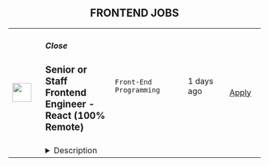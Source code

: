 <div align="center"><h2>FRONTEND JOBS</h2></div><table><tr>
                <td width="100" height="100" rowspan="2">
                    <img src="https://wwr-pro.s3.amazonaws.com/logos/0064/4683/logo.gif" width="38px" height="auto">
                </td>
                <td width="300">
                    <h5>Close</h5>
                    <h3> Senior or Staff Frontend Engineer - React (100% Remote)</h3>
                </td>
                <td width="300">
                    <code>Front-End Programming</code>
                </td>
                <td width="200">
                <text>1 days ago</text>
                </td>
                <td width="100" rowspan="2">
                <a href="https://weworkremotely.com/remote-jobs/close-senior-or-staff-frontend-engineer-react-100-remote-2" align="right" target="_blank">Apply</a>
                </td>
            </tr>
            <tr>
                <td colspan="3">
                <details><summary>Description</summary>
                <img src="https://we-work-remotely.imgix.net/logos/0064/4683/logo.gif?ixlib=rails-4.0.0&w=50&h=50&dpr=2&fit=fill&auto=compress" />

<p>
  <strong>Headquarters:</strong> USA
    <br /><strong>URL:</strong> <a href="http://www.close.com">http://www.close.com</a>
</p>

<div><strong>About Us</strong></div><div>
<a href="https://close.com/">Close</a> is a bootstrapped, profitable, 100% remote, ~70 person team of thoughtful individuals who value autonomy and impact. We’re eager to make a product our customers fall in love with over and over again.</div><div><br></div><div>We ❤️ startups &amp; SMBs. Since 2013, we’ve been building a CRM  that focuses on better communication, without the hassle of manual data entry or complex UI. Our goal: double the productivity of every sales rep.</div><div><br></div><div>Our app’s frontend is a single-page JavaScript web app mostly written in React (originally built with <a href="https://backbonejs.org/">Backbone.js</a>). We bundle with Webpack and target only modern browsers. We test with Jest and React Testing Library. Our UI updates in near real-time and is written in LESS/CSS (with flexbox and grid layout) using CSS modules and takes advantage of fun technologies like Websockets and WebRTC. We house our design system in Storybook.</div><div><br></div><div>We care about performance (e.g. route-based code splitting), maintainability, and testability of our frontend code. We sweat the UI/UX details and work collaboratively with the Product team throughout the design process. This means diving into lo-fi wireframes, and communicating continuously when those ideas are brought to life using Figma and code.</div><div><br></div><div>Our frontend app is built on top of our REST API &amp; GraphQL endpoints. Our backend <a href="https://stackshare.io/close-crm/close">tech stack</a> consists of Python/Flask, MongoDB, Postgres, Elasticsearch, and Redis. We run our services in Docker on AWS.</div><div><br></div><div>We ❤️ open sourcing our code and ideas on <a href="https://github.com/closeio">our GitHub</a> and on <a href="https://making.close.com/">The Making of Close</a>, our behind-the-scenes Product &amp; Engineering blog. Check our projects such as <a href="https://making.close.com/posts/introducting-react-custom-scroller-component">react-custom-scroller</a>, <a href="https://making.close.com/posts/introducting-use-infinite-scroll-react-hook">use-infinite-scroll</a>, <a href="https://making.close.com/posts/introducting-use-abortable-effect-react-hook">use-abortable-effect</a>, and <a href="https://making.close.com/posts/introducing-smart-tooltip-delay-library">smart-tooltip-delay</a> or insights from our day-to-day work on such as <a href="https://making.close.com/posts/highlights-from-a-complex-downshift-js-refactor/">Highlights From a Complex Downshift.js Refactor</a>, <a href="https://making.close.com/posts/reactizing-a-complex-backbone-view">A Case Study in"Reactizing" a Complex Backbone View</a>, and <a href="https://making.close.com/posts/finding-the-cause-of-a-memory-leak-in-jest">Finding the cause of a memory leak in Jest tests</a>.</div><div><br></div><div><strong>About You</strong></div><div>We're looking for an experienced full-time (or part-time) Frontend Software Engineer to join our engineering team. Someone who has a solid understanding of web technologies and wants to help design, implement, and launch major user-facing features.</div><div><br></div><div>You should have senior level experience (~5 years) building modern frontend applications in JavaScript, HTML, and CSS, with at least 3 years of that experience using React.</div><div><br></div><div>You should have significant experience designing, debugging, and optimizing frontend applications to make them fast and reliable. You have significant experience with REST APIs and thoroughly understand HTTP requests. You have experience participating in code reviews and providing overall code quality suggestions to help maintain the structure and quality of the codebase.</div><div><br></div><div>You should have great product sense and be able to think through user experience issues before diving into the code, and you exhibit a love for great UI.</div><div><br></div><div>You’re comfortable working in a fast-paced environment with a small and talented team where you're supported in your efforts to grow professionally. You are able to manage your time well, communicate effectively and collaborate in a fully distributed team.</div><div><br></div><div>Note: this role requires you to be located in an Americas time zone. If you're not located in one of these time zones, check out our other posting <a href="https://jobs.lever.co/close.io/10a1e32b-1a59-48dc-b8f4-e6f0dfae4e20">here</a>. </div><div><br></div><div>We are open to hiring mid, senior and staff level engineers for this role.</div><div>
<br><br>
</div><div><strong>Bonus points if you have...</strong></div><ul>
<li>Experience implementing real-time (e.g. websockets, polling, etc.) web apps</li>
<li>Experience working with GraphQL endpoints</li>
<li>An eye for design and experience with Figma, Sketch, Abstract, Photoshop, or similar</li>
<li>Led small project teams building and launching features</li>
<li>Contributed open source code (core or plugins) for a popular frontend framework such as React, Vue, or Angular</li>
<li>Built B2B SaaS products</li>
<li>Experience with sales or sales tools</li>
</ul><div><strong><br>Come help us with projects like...</strong></div><ul>
<li>Conceiving, designing, building, and launching new user-facing features</li>
<li>Working with Twilio's API, WebSockets, and WebRTC to improve our <a href="https://close.com/calling/">calling features</a>
</li>
<li>Building user-facing analytics features that provide actionable insights based on sales activity data</li>
<li>Improving real-time collaboration user experience</li>
<li>Expanding our frontend GraphQL usage</li>
<li>Extending our React component library</li>
</ul><div><strong><br>Why work with us?</strong></div><ul>
<li>
<a href="https://www.youtube.com/watch?v=ZbyGnLhtj0o&amp;feature=youtu.be">Culture video</a> 💚</li>
<li>100% remote company <em>(we believe in trust and autonomy)</em>
</li>
<li>Choose between working 5 days/wk (standard full-time) or 4 days/wk @ 80% pay</li>
<li>
<a href="https://www.youtube.com/watch?v=gKjyXMz-q-Q&amp;feature=youtu.be">Annual team retreats</a> ✈️</li>
<li>Quarterly virtual summits</li>
<li>5 weeks PTO + Winter Holiday Break</li>
<li>2 additional PTO days every year with the company</li>
<li>1 month paid sabbatical every 5 years</li>
<li>Paid parental leave</li>
<li>Medical, Dental, Vision with HSA option (US residents)</li>
<li>401k matching at 6% (US residents)</li>
<li>Dependent care FSA (US residents)</li>
<li>Contributor to <a href="https://stripe.com/climate">Stripe's climate</a> initiative 🌍❤️ </li>
<li>
<a href="https://close.io/about/">Our story and team</a> 🚀</li>
</ul><div><strong><br>Our Values</strong></div><ul>
<li>Build a house you want to live in -- Examine long-term thinking and action</li>
<li>No BS - Practice transparency and honesty, especially when it’s hard</li>
<li>Invest in each other -- Build successful relationships with your coworkers and customers </li>
<li>Discipline equals freedom -- Keep your word to yourself and others</li>
<li>Strive for greatness -- Constantly challenge yourself and others </li>
</ul><div><strong><br>How We Work Together</strong></div><ul>
<li>Productivity, Quality &amp; Impact: We don’t track hours. We trust you’re an adult and know best how to prioritize, meet your goals and contribute at a high level. </li>
<li>Asynchronous communication &amp; collaboration: We have team members all over the world. We don’t expect anyone to work untraditional hours, that means our default is async. Most teams have 2-5 hours of internal meetings weekly. </li>
<li>Appreciation for Deep Work: *During your normal work day, not after a day a meetings*. </li>
<li>Autonomy &amp; Freedom: Create a work environment that is sustainable for you. We place a high amount of trust and responsibility with our team members from the start. </li>
</ul><div><br></div><div>At Close, everyone has a voice. We encourage transparency and practice a mature approach to the work-place. In general, we don’t have strict policies, we have guidelines. Work/Life harmony is an important part of our business - we believe you bring your best to work when you practice self-care (whatever that looks like for you).  </div><div><br></div><div>We come from 20+ countries located in 5 of the 7 continents. We’re a collection of talented humans, rich in diverse backgrounds, lifestyles, and cultures. Every year we meet up somewhere around the world to spend time with one another. These gatherings are an opportunity to strengthen the relationships within our global community.</div><div><br></div><div>Our team is growing in more ways than one - in the last few years, we've launched 24 babies (and counting!). Unanimously, our favorite and most impactful value is “Build a house you want to live in.” We strive to make decisions that are authentic for our people and help our customers become more successful. </div><div><br></div><div><em>Our application process was designed to promote equitable and unbiased hiring practices. We ask a small series of questions that are similar to what would be asked in the first interview. This helps us learn more about you right from the start so please be sure to answer each question thoughtfully. Each application will receive two screens by two different reviewers. Regardless of fit, you will hear back from us letting you know if we'll be moving forward.</em></div><div><br></div><div>
<em>Interested in </em><a href="https://close.com/"><em>Close</em></a><em> but don't think this role is the best fit for you? View our </em><a href="http://jobs.close.com/"><em>other positions</em></a><em>.</em>
</div>

<p><strong>To apply:</strong> <a href="https://weworkremotely.com/remote-jobs/close-senior-or-staff-frontend-engineer-react-100-remote-2">https://weworkremotely.com/remote-jobs/close-senior-or-staff-frontend-engineer-react-100-remote-2</a></p>

                </details>
                </td>
            </tr>,<tr>
                <td width="100" height="100" rowspan="2">
                    <img src="https://wwr-pro.s3.amazonaws.com/logos/0064/4101/logo.gif" width="38px" height="auto">
                </td>
                <td width="300">
                    <h5>EventMobi</h5>
                    <h3> Frontend Technical Team Lead - Remote</h3>
                </td>
                <td width="300">
                    <code>Front-End Programming</code>
                </td>
                <td width="200">
                <text>1 days ago</text>
                </td>
                <td width="100" rowspan="2">
                <a href="https://weworkremotely.com/remote-jobs/eventmobi-frontend-technical-team-lead-remote-1" align="right" target="_blank">Apply</a>
                </td>
            </tr>
            <tr>
                <td colspan="3">
                <details><summary>Description</summary>
                <img src="https://we-work-remotely.imgix.net/logos/0064/4101/logo.gif?ixlib=rails-4.0.0&w=50&h=50&dpr=2&fit=fill&auto=compress" />

<p>
  <strong>Headquarters:</strong> 151 Yonge Street 11th Floor Toronto, Ontario M5C 2W7
    <br /><strong>URL:</strong> <a href="https://eventmobi.com">https://eventmobi.com</a>
</p>

<div><em>** EventMobi is a remote-first company and this is a remote job. You may reside anywhere in the world to do this job. However, you must be willing to work during Eastern Standard Time business hours. The salary range for this role is between 80k - 120k CAD per annum. This posting is open to all candidates globally.</em></div><div><br></div><div><br></div><div><strong>WHY EVENTMOBI?</strong></div><div><br></div><div>EventMobi is an award winning tech startup with offices in Toronto, Berlin and Manila and over 1500 clients across the globe.  We are on a mission to revolutionize how event planners create, market and manage their events. Millions of attendees around the world experience conferences and events with the help of EventMobi’s event tech platform including clients like Motorola, Ralph Lauren, Nestle, and Intel. </div><div><br></div><div>We’re looking for a Technical Lead to help us tackle challenging engineering problems in an evolving industry. Whether you want to build Progressive Web Apps, work with service &amp; web workers, architectures to manage data services, or manage memory usage &amp; latency of large scale Javascript applications, this is a role that requires you to think holistically about building the next generation of cross-platform mobile &amp; web apps. </div><div><br></div><div>Ideally, you care about good architecture &amp; design, quality, and scalability as part of your work. You enjoy leading and coaching individuals on your team and you're looking for a place where you can approach your problems creatively. You enjoy collaboration with an incredibly smart &amp; talented team and are able to bring your expertise to help shape our technical vision and determine how we will execute on it.</div><div><br></div><div>If this sounds like just the role you've been hoping for, please apply and tell us more about yourself!​</div><div><br></div><div><br></div><div><strong>WHAT YOUR WORK WILL FOCUS ON</strong></div><div><br></div><ul>
<li>
<strong>Mentorship</strong> - One of the most senior software developers on staff.  Provide technical mentorship and assistance to a team of 4-7 developers, and create opportunities for professional development.  </li>
<li>
<strong>Technical Strategy</strong> - Responsible for EventMobi’s overall software design, helping to align technology with business goals.  Lead research into new technology options, tools or patterns to discover opportunities to create new business value for EventMobi’s customers.  </li>
<li>
<strong>Architecture</strong> - Empower and guide technical leads in product and application level architecture choices. Ensure consistency in technology choices and enable experimentation with new tools and approaches where appropriate to drive new business value.  Lead resolution of architecture and technology choices and challenges that cut across all teams. </li>
<li>
<strong>Development Best Practices</strong> - Hands on keyboard to provide clarity and support tech leads in expanding standards and writing clean code.  Pair with team members to solve the hardest coding challenges.  Contribute to continuous improvement in our software development processes as we take initiatives from concept, feasibility, and design to implementation, testing, and release.  </li>
<li>
<strong>Performance &amp; Scale</strong> - Build measurement frameworks for performance, scalability, etc, including setting expected standards of performance against those metrics in consultation with product management and business stakeholders.  </li>
</ul><div><br></div><div>
<br><strong>WHAT YOU WILL BRING TO THE TEAM </strong>
</div><div><br></div><div><br></div><ul>
<li>At least 2-3 years of experience managing a team (at least 2 reports, preferably a larger team or multiple teams) of React developers</li>
<li>6+ years of experience in frontend software development with React</li>
<li>Experience growing high performing software development teams focused on outcomes versus just outputs.  </li>
<li>Experience with long-term development, enhancement and maintenance of a SaaS application/platform. </li>
<li>Skilled in guiding technology and architecture choices with a focus on delivering business value.</li>
<li>Interest in leading the evolution of an existing code base and architecture versus solely focusing on green field development.   </li>
<li>Experience with Mobile and Web development (a true polyglot), ideally with proven skills working with React and Capacitor, and RESTful APIs.</li>
<li>Excellent written and verbal communication.</li>
<li>A passion for development and solving problems, and a desire to be actively involved in writing code.</li>
<li>Ideas about everything, the resolve to convey your point clearly, and the graciousness to listen to alternate ideas and choose the best option. You’re constantly thinking “how can we do this better?”</li>
<li>Experience maintaining Jira and managing the lifecycle of tickets in a cross-team environment.</li>
<li>Data-driven decision making and experience guiding a team in selecting and achieving realistic-yet-challenging OKRs.</li>
<li>A passion for growing and supporting your team through 1:1 meetings, mentorship and coaching, and working on career progression plans.</li>
<li>Ability to think about the big-picture roadmap and technical vision of the product, and integrate those plans into near-term sprint planning and project architecture.</li>
<li>Confidence in running standups, sprint planning, backlog grooming, and retrospective meetings that align with the company roadmap while balancing maintenance and the needs of the team.</li>
<li>Eagerness to work with a team of strong, fun-loving developers that love to learn from and teach each other.</li>
<li>Nice to have a start-up experience.</li>
<li>Knowledge of DevOps &amp; Infrastructure (AWS) is also nice to have.</li>
</ul><div><br></div><div><br></div><div><strong>WHAT WILL YOU GET FROM EVENTMOBI?</strong></div><div><br></div><ul>
<li>We offer the experience of a lifetime working with a dynamic, open-minded and diverse team, who are excited to come to work every day and passionate about what they do and the clients they help.</li>
<li>Competitive compensation.</li>
<li>Company Stock-Options.</li>
<li>A modern MacBook Pro to use for work.</li>
<li>A great culture with much more along the way.</li>
</ul><div><br></div><div><br></div><div><strong>REMOTE WORKSPACE REQUIREMENTS: </strong></div><div><br></div><ul>
<li>You have a safe, comfortable, and ergonomic workspace and working environment - a private and quiet workspace is vital for doing your best work!</li>
<li>You have a reliable internet connection capable of participating in video calls, with at least 30Mbps download speed</li>
</ul>

<p><strong>To apply:</strong> <a href="https://weworkremotely.com/remote-jobs/eventmobi-frontend-technical-team-lead-remote-1">https://weworkremotely.com/remote-jobs/eventmobi-frontend-technical-team-lead-remote-1</a></p>

                </details>
                </td>
            </tr>,<tr>
                <td width="100" height="100" rowspan="2">
                    <img src="https://pbs.twimg.com/profile_images/1397471927132844033/jN-wuufb_400x400.jpg" width="38px" height="auto">
                </td>
                <td width="300">
                    <h5>Supabase</h5>
                    <h3>Technical Documentation Lead (Frontend Engineer)</h3>
                </td>
                <td width="300">
                    <code></code>
                </td>
                <td width="200">
                <text>0 days ago</text>
                </td>
                <td width="100" rowspan="2">
                <a href="https://boards.greenhouse.io/supabase/jobs/4796595004" align="right" target="_blank">Apply</a>
                </td>
            </tr>
            <tr>
                <td colspan="3">
                <details><summary>Description</summary>
                
    <div class="content-intro"><p><img src="https://pbs.twimg.com/media/FIdU8GJWQAUGWRA?format=jpg&amp;name=small" alt="Join Supabase" width="680" height="453"></p></div>

    <p>Supabase is an Open Source and fully remote company building developer tools for hundreds of thousands of indie developers, startups, and businesses.</p>
<p>We’re seeking a Technical Documentation Lead to build our <a href="https://supabase.com/docs">documentation</a>. Emphasis on <em>building</em>, where you will also work with various teams to help them document their products.</p>
<p>We believe that documentation is more than just a tool. It’s part of our product. The documentation is where developers take their first step on their side project.</p>
<p>We know our docs need a lot of work, and that’s why we need you. If you have ideas for what the best docs in the world would look like, we want you to join us and make that happen.</p>
<h2>Who we need:</h2>
<ul>
<li>Key Criteria
<ul>
<li><strong>Frontend skills:</strong> you must be proficient in Next.js/React. The site is under heavy development, and it will be your task to maintain the docs and create new features.</li>
<li><strong>Supabase experience:</strong> you need to know about the Supabase products and benefits better than anyone, so that you can clearly articulate them to developers.</li>
<li><strong>Writing/Editing ability:</strong> You write concisely. We like short sentences. We don’t like fluff. You’re not required to write <em>all</em> the docs, but you will be the final checkpoint before they get merged into production.</li>
</ul>
</li>
<li>Important Criteria
<ul>
<li><strong>Previous experience with docs:</strong> You know how to structure docs. Have an understanding that your structure is to help search engines find things as well as humans. You understand the communication level of docs. Guides vs Reference Level. Understand how to and when to link to other parts of the docs.</li>
<li><strong>Product Management experience:</strong> in this role you will be a bit of a “docs enforcer”, cajoling the Supabase teams to write docs as part of their product development. It’s not done until it’s documented, and it’s your job to make that happen.</li>
<li><strong>Writing experience:</strong> the more experience you’ve had with writing the better your writing is going to be.</li>
<li><strong>DevRel experience:</strong> The goal of documentation is to give developers the best experience possible.</li>
</ul>
</li>
<li>General mindset
<ul>
<li>You love developer tools. That’s the content you’ll be writing about every day.</li>
<li>You are collaborative. You’ll be working with basically everyone in the company.</li>
</ul>
</li>
</ul>
<h2>Who we don’t need</h2>
<ul>
<li>A manager. You won’t need to manage a team of people to write docs. You will be the developer, editor, and the owner of documentation as a product.</li>
<li>A designer. You won’t need to come up with icons and font-selections. If you can pencil an idea onto paper, we’ll turn it into something cool.</li>
</ul>
<h2>Some skills that will be useful</h2>
<ul>
<li>Knowledge of SQL and databases (specifically databases).</li>
<li>Know how to create images or videos/gifs. We love visual docs (and generally anything to write less words).</li>
<li>Understanding of SEO</li>
</ul>
<h2>We offer</h2>
<ul>
<li>
<p>100% remote work from anywhere in the world. No location-based adjustment to your salary.&nbsp;</p>
</li>
<li>
<p>Autonomous work. We work collaboratively on projects, but you set your own pace.</p>
</li>
<li>
<p>Health, Vision and Dental benefits. Supabase covers 100% of the cost for employees and 80% for dependants</p>
</li>
<li>
<p>Generous Tech Allowance for any office setup you need</p>
</li>
<li>
<p>Annual Education Allowance</p>
</li>
<li>
<p>Annually run off-sites.</p>
</li>
</ul>
<p>&nbsp;</p>

    

    <div class="content-conclusion"><h3>BUILD IN A WEEKEND. SCALE TO BILLIONS</h3>
<p>Supabase adds auth, realtime, and restful APIs to Postgres without a single line of code.</p>
<p>Each project within Supabase is an isolated&nbsp;Postgres cluster, allowing customers to scale independently, while still providing the features that you need to build: instant database setup, auth, row level security, realtime data streams, auto-generating APIs, and a simple to use web interface.</p>
<p>We are a fully remote company.</p>
<p>Key Tech: Javascript, Typescript, Go, Elixir, PostgREST (haskell), Postgres, Pulumi.</p>
<h3><a id="about-the-team" class="anchor"></a>About the team</h3>
<ul>
<li>We're a startup. It's unstructured.</li>
<li>Collectively founded more than a dozen venture-backed companies.</li>
<li>More than 10 different nationalities.</li>
<li>We deeply believe in <a href="https://supabase.com/blog/2022/03/25/should-i-open-source-my-company" target="_blank">the efficacy of collaborative open source</a>. We support existing communities and tools, rather than building "yet another xx".</li>
<li>We "dogfood" everything. If you use it in your project, we use it in Supabase.</li>
</ul>
<h2><a id="process" class="anchor"></a>Process</h2>
<ul>
<li>The entire process is fully remote and all communication will happen over email or via video chat.</li>
<li>Once you've submitted your application, the team will review your submission, and may reach out for a short screening interview over video call.</li>
<li>If you pass the screen you will be invited to up to four follow up interviews. The calls:
<ul>
<li>usually take between 20-45 minutes each depending on the interviewer.</li>
<li>are all 1:1.</li>
<li>will be with both founders, a member of either the growth or engineering team (depending on the role), and usually one other person from your immediate team or function.</li>
</ul>
</li>
<li>Once the interviews are over, the team will meet to discuss several roles and candidates and may:
<ul>
<li>ask one or two follow-up questions over email or a quick call.</li>
<li>go directly to making an offer.</li>
</ul>
</li>
</ul>
<h2>&nbsp;</h2></div>

                </details>
                </td>
            </tr>,<tr>
                <td width="100" height="100" rowspan="2">
                    <img src="https://pbs.twimg.com/profile_images/1445184469132926979/udMW3mSs_400x400.jpg" width="38px" height="auto">
                </td>
                <td width="300">
                    <h5>Slab</h5>
                    <h3>Senior Frontend Engineer</h3>
                </td>
                <td width="300">
                    <code></code>
                </td>
                <td width="200">
                <text>0 days ago</text>
                </td>
                <td width="100" rowspan="2">
                <a href="https://jobs.lever.co/slab/287fe35f-9e9d-4d5a-a2d5-d1d7fc67c347" align="right" target="_blank">Apply</a>
                </td>
            </tr>
            <tr>
                <td colspan="3">
                <details><summary>Description</summary>
                <div class="section page-centered" data-qa="job-description"><div><b style="font-size: 18px">About: </b></div><div><br></div><div>At&nbsp;<a href="https://slab.com/" class="postings-link">Slab</a>, we believe that knowledge is the foundation of any organization's success. When a team's collective knowledge is accessible, that team's potential is limitless. That's why we're making the workplace a source of learning and purpose through knowledge-sharing. Our product helps teams easily create, organize, and discover knowledge across the entire company, from non-technical to tech-savvy. Thousands of customers rely on Slab across their entire workforces, including Asana, Benchling, and Fivetran.</div><div><br></div><div>As a small product-focused company, you'll join a team of experienced engineers, working on shipping features that delight users, fixing issues that get in their way while keeping our codebase, infrastructure, and tooling modern and well-maintained. We are globally distributed, with processes that minimize meetings and overhead, letting makers build on the maker's schedule.</div></div><div class="section page-centered"><div><h3>Technologies we use</h3><ul class="posting-requirements plain-list"><ul><li>React + TypeScript + Sass</li><li>GraphQL + Apollo + Absinthe</li><li>Elixir + Phoenix</li><li>Postgres + Redis</li><li>Docker + Kubernetes</li><li>Google Cloud Platform </li></ul></ul></div></div><div class="section page-centered"><div><h3>Sound like you? </h3><ul class="posting-requirements plain-list"><ul><li>You have a strong technical background, with experience solving complex engineering challenges</li><li>You love delighting users with great product experiences and resolving issues that get in their way</li><li>You're curious to learn and demonstrate the ability to do so very quickly</li><li>You communicate with clearly and concisely, whether with teammates or users</li><li>You are self-motivated and possess a strong work ethic</li><li>You are passionate about knowledge-sharing and identify with Slab's mission and values</li></ul></ul></div></div><div class="section page-centered"><div><h3>What we value:</h3><ul class="posting-requirements plain-list"><ul><li><b>Stay lean</b>&nbsp;- We strive for the greatest possible impact with the fewest number of employees. We empower our teammates with the most leveraged tools and efficient processes.</li><li><b>Default to open</b>&nbsp;- We encourage and nurture open exchanges of knowledge and ideas — while acting with respect and regard for each other.</li><li><b>Think rigorously</b>&nbsp;- We act and execute after careful thought and examination of known information, while acknowledging the risks we accept in its absence.</li><li><b>Say no</b>&nbsp;- We aim to deliver exceptionally high value in a small set of focus areas. We willingly abstain from good ideas to give only the most promising paths the attention they deserve.</li><li><b>The best prevails</b>&nbsp;- Whether an idea or an individual, the best will rise to the top at Slab. Ideas we pursue can come from anywhere, and individuals gain responsibilities due to outperformance.</li><li><b>Global optimization</b>&nbsp;- We believe that our mission — to make the workplace a source of learning and purpose — is the ultimate priority, above any single project, team, or individual.</li></ul></ul></div></div><div class="section page-centered"><div><h3>Benefits:</h3><ul class="posting-requirements plain-list"><ul><li>Full health insurance (USA) or stipend (International)</li><li>Wellness &amp; remote work stipends</li><li>$5k workspace setup, renewed biannually</li><li>7-year options exercise window</li></ul></ul></div></div><!--[2022-11-28] [GOLD-2535] Remove payTransparencyV1 when feature flag is fully removed--><div class="section page-centered" data-qa="closing-description"><div><i>Slab is an equal opportunity employer. We welcome people of diverse backgrounds, experiences, and perspectives.</i></div></div><div class="section page-centered last-section-apply" data-qa="btn-apply-bottom"><a class="postings-btn template-btn-submit hex-color" data-qa="show-page-apply" href="https://jobs.lever.co/slab/287fe35f-9e9d-4d5a-a2d5-d1d7fc67c347/apply">Apply for this job</a></div>
                </details>
                </td>
            </tr></table>